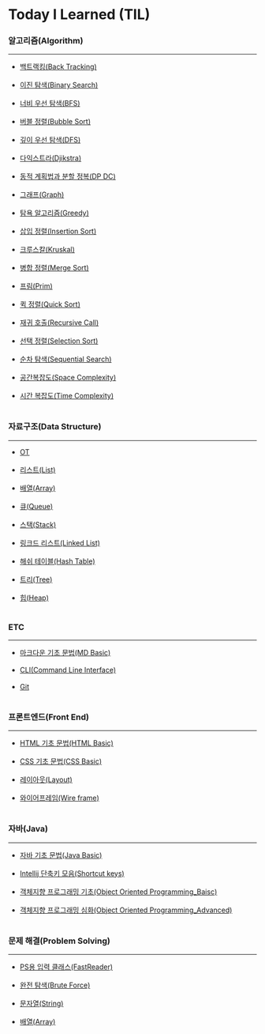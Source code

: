 # Today I Learned (TIL)
### 알고리즘(Algorithm)
-----------------------------------
- [백트랙킹(Back Tracking)](https://github.com/ssu18/TIL/blob/main/Algorithm/AL_BackTracking.md)<br><br>
- [이진 탐색(Binary Search)](https://github.com/ssu18/TIL/blob/main/Algorithm/AL_BinarySearch.md) <br><br>
- [너비 우선 탐색(BFS)](https://github.com/ssu18/TIL/blob/main/Algorithm/AL_BreadthFirstSearch.md)<br><br>
- [버블 정렬(Bubble Sort)](https://github.com/ssu18/TIL/blob/main/Algorithm/AL_BubbleSort.md) <br><br>
- [깊이 우선 탐색(DFS)](https://github.com/ssu18/TIL/blob/main/Algorithm/Al_DepthFirstSearch.md)<br><br>
- [다익스트라(Djikstra)](https://github.com/ssu18/TIL/blob/main/Algorithm/AL_Djikstra.md)<br><br> 
- [동적 계획법과 분할 정복(DP DC)](https://github.com/ssu18/TIL/blob/main/Algorithm/AL_DP%2CDC.md) <br><br>
- [그래프(Graph)](https://github.com/ssu18/TIL/blob/main/Algorithm/AL_Graph.md)<br><br>
- [탐욕 알고리즘(Greedy)](https://github.com/ssu18/TIL/blob/main/Algorithm/AL_Greedy.md)<br><br>
- [삽입 정렬(Insertion Sort)](https://github.com/ssu18/TIL/blob/main/Algorithm/AL_InsertionSort.md) <br><br>
- [크루스칼(Kruskal)](https://github.com/ssu18/TIL/blob/main/Algorithm/AL_Kruskal.md)<br><br>
- [병합 정렬(Merge Sort)](https://github.com/ssu18/TIL/blob/main/Algorithm/AL_MergeSort.md) <br><br>
- [프림(Prim)](https://github.com/ssu18/TIL/blob/main/Algorithm/AL_Prim.md)<br><br>
- [퀵 정렬(Quick Sort)](https://github.com/ssu18/TIL/blob/main/Algorithm/AL_QuickSort.md) <br><br>
- [재귀 호출(Recursive Call)](https://github.com/ssu18/TIL/blob/main/Algorithm/AL_RecursiveCall.md) <br><br>
- [선택 정렬(Selection Sort)](https://github.com/ssu18/TIL/blob/main/Algorithm/AL_SelectionSort.md) <br><br>
- [순차 탐색(Sequential Search)](https://github.com/ssu18/TIL/blob/main/Algorithm/AL_SequentialSearch.md) <br><br>
- [공간복잡도(Space Complexity)](https://github.com/ssu18/TIL/blob/main/Algorithm/AL_SpacComplexity.md) <br><br>
- [시간 복잡도(Time Complexity)](https://github.com/ssu18/TIL/blob/main/DataStructure/DS_TimeComplexity.md) <br><br>

### 자료구조(Data Structure)
-----------------------------
- [OT](https://github.com/ssu18/TIL/blob/main/DataStructure/WelcomeDS_OT.md) <br><br>
- [리스트(List)](https://github.com/ssu18/TIL/blob/main/DataStructure/WelcomeDS_List.md) <br><br>
- [배열(Array)](https://github.com/ssu18/TIL/blob/main/DataStructure/DS_Array.md) <br><br>
- [큐(Queue)](https://github.com/ssu18/TIL/blob/main/DataStructure/DS_Queue.md) <br><br>
- [스택(Stack)](https://github.com/ssu18/TIL/blob/main/DataStructure/DS_Stack.md) <br><br>
- [링크드 리스트(Linked List)](https://github.com/ssu18/TIL/blob/main/DataStructure/DS_LinkedList.md) <br><br>
- [해쉬 테이블(Hash Table)](https://github.com/ssu18/TIL/blob/main/DataStructure/DS_HashTable.md) <br><br>
- [트리(Tree)](https://github.com/ssu18/TIL/blob/main/DataStructure/DS_Tree.md) <br><br>
- [힙(Heap)](https://github.com/ssu18/TIL/blob/main/DataStructure/DS_Heap.md) <br><br>

### ETC
-------------------------
- [마크다운 기초 문법(MD Basic)](https://github.com/ssu18/TIL/blob/main/ETC/MDgrammer.md) <br><br>
- [CLI(Command Line Interface)](https://github.com/ssu18/TIL/blob/main/ETC/CLI.md)<br><br>
- [Git](https://github.com/ssu18/TIL/blob/main/ETC/Git.md)<br><br>

### 프론트엔드(Front End)
----------------------------
- [HTML 기초 문법(HTML Basic)](https://github.com/ssu18/TIL/blob/main/FrontEnd/HTML.md)<br><br>
- [CSS 기초 문법(CSS Basic)](https://github.com/ssu18/TIL/blob/main/FrontEnd/CSS.md)<br><br>
- [레이아웃(Layout)](https://github.com/ssu18/TIL/blob/main/FrontEnd/Layout.md)<br><br>
- [와이어프레임(Wire frame)](https://github.com/ssu18/TIL/blob/main/FrontEnd/WireFrame.md)<br><br>

### 자바(Java)
-----------------------
- [자바 기초 문법(Java Basic)](https://github.com/ssu18/TIL/blob/main/Java/JavaBasic.md) <br><br>
- [Intellij 단축키 모음(Shortcut keys)](https://github.com/ssu18/TIL/blob/main/Java/Intellij.md)<br><br>
- [객체지향 프로그래밍 기초(Object Oriented Programming_Baisc)](https://github.com/ssu18/TIL/blob/main/Java/OOP_Basic.md)<br><br>
- [객체지향 프로그래밍 심화(Object Oriented Programming_Advanced)](https://github.com/ssu18/TIL/blob/main/Java/OOP_Advanced.md)<br><br>

### 문제 해결(Problem Solving)
-----------------------------------------
- [PS용 입력 클래스(FastReader)](https://github.com/ssu18/TIL/blob/main/Problem%20Solving/FastReader.md)<br><br>
- [완전 탐색(Brute Force)](https://github.com/ssu18/TIL/blob/main/Problem%20Solving/%EC%99%84%EC%A0%84%20%ED%83%90%EC%83%89(Brute%20Force).md)<br><br>
- [문자열(String)](https://github.com/ssu18/TIL/blob/main/Problem%20Solving/%EB%AC%B8%EC%9E%90%EC%97%B4(String).md)<br><br>
- [배열(Array)](https://github.com/ssu18/TIL/blob/main/Problem%20Solving/%EB%B0%B0%EC%97%B4(Array).md)<br><br>